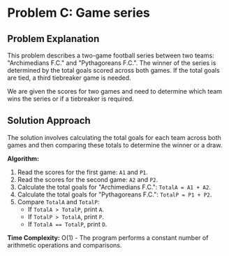 # Problem C: Game series

## Problem Explanation

This problem describes a two-game football series between two teams: "Archimedians F.C." and "Pythagoreans F.C.". The winner of the series is determined by the total goals scored across both games. If the total goals are tied, a third tiebreaker game is needed.

We are given the scores for two games and need to determine which team wins the series or if a tiebreaker is required.

## Solution Approach

The solution involves calculating the total goals for each team across both games and then comparing these totals to determine the winner or a draw.

**Algorithm:**
1. Read the scores for the first game: `A1` and `P1`.
2. Read the scores for the second game: `A2` and `P2`.
3. Calculate the total goals for "Archimedians F.C.": `TotalA = A1 + A2`.
4. Calculate the total goals for "Pythagoreans F.C.": `TotalP = P1 + P2`.
5. Compare `TotalA` and `TotalP`:
    *   If `TotalA > TotalP`, print `A`.
    *   If `TotalP > TotalA`, print `P`.
    *   If `TotalA == TotalP`, print `D`.

**Time Complexity:**
O(1) - The program performs a constant number of arithmetic operations and comparisons.
